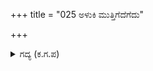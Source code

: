 +++
title = "025 ಅಳುಕಿ ಮುತ್ತಿಗೆದೆಗೆದು"

+++

<details><summary>ಗದ್ಯ (ಕ.ಗ.ಪ) </summary>

25. ಸಾಲ್ವನ ಸೇನೆ ಹೆದರಿ ಮುತ್ತಿಗೆಯನ್ನು ಹಿಂತೆಗೆದುಕೊಂಡು ತನ್ನ ನಗರಕ್ಕೆ ಓಡಿತು. ಬಲರಾಮ ಸಾತ್ಯಕಿ ಪ್ರದ್ಯುಮ್ನಾದಿಗಳು ಯುದ್ಧದಲ್ಲಿ ವಿಜಯಿಗಳಾದರು.  ನಿಮ್ಮ ರಾಜಸೂಯಕ್ಕೆ ಮಂಗಲಹಾಡಿ, ನಮ್ಮ ದ್ವಾರಕೆಯ ಕಳವಳವನ್ನು ಹೋಗಲಾಡಿಸಿ, ಸಾಲ್ವನ ಪಟ್ಟಣಕ್ಕೆ ಹೊರಟೆವು.
</details>
